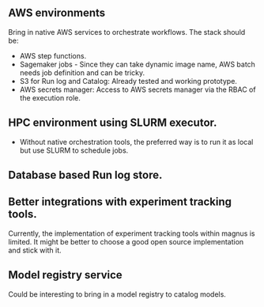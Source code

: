 ## AWS environments

Bring in native AWS services to orchestrate workflows. The stack should be:

- AWS step functions.
- Sagemaker jobs - Since they can take dynamic image name, AWS batch needs job definition and can be tricky.
- S3 for Run log and Catalog: Already tested and working prototype.
- AWS secrets manager: Access to AWS secrets manager via the RBAC of the execution role.


## HPC environment using SLURM executor.

- Without native orchestration tools, the preferred way is to run it as local but use SLURM to schedule jobs.

## Database based Run log store.

## Better integrations with experiment tracking tools.

Currently, the implementation of experiment tracking tools within magnus is limited. It might be better to
choose a good open source implementation and stick with it.


## Model registry service

Could be interesting to bring in a model registry to catalog models.
